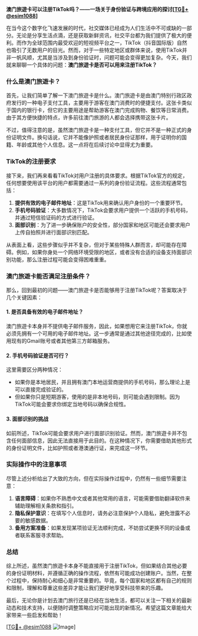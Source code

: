 **澳门旅遊卡可以注册TikTok吗？——一场关于身份验证与跨境应用的探讨[[TG💪+ @esim1088](https://t.me/s/esim1088)]**

在当今这个数字化飞速发展的时代，社交媒体已经成为人们生活中不可或缺的一部分。无论是分享生活点滴，还是获取新鲜资讯，社交平台都为我们提供了极大的便利。而作为全球范围内最受欢迎的短视频平台之一，TikTok（抖音国际版）自然也吸引了无数用户的目光。然而，对于一些特定地区或群体来说，使用TikTok并非一帆风顺，尤其是当涉及到身份验证时，问题可能会变得更加复杂。今天，我们就来聊聊一个具体的问题：**澳门旅遊卡是否可以用来注册TikTok？**

### 什么是澳门旅遊卡？

首先，让我们简单了解一下澳门旅遊卡是什么。澳门旅遊卡是由澳门特别行政区政府发行的一种电子支付工具，主要用于游客在澳门消费时的便捷支付。这张卡类似于国内的银行卡，但它的主要用途是帮助游客在澳门完成购物、餐饮等日常消费。由于其方便快捷的特点，许多前往澳门旅游的人都会选择携带这张卡片。

不过，值得注意的是，虽然澳门旅遊卡是一种支付工具，但它并不是一种正式的身份证明文件。换句话说，它并不能像护照或者居民身份证那样，用于证明你的国籍、年龄或其他个人信息。这一点将在后续讨论中显得尤为重要。

### TikTok的注册要求

接下来，我们再来看看TikTok对用户注册的具体要求。根据TikTok官方的规定，任何想要使用该平台的用户都需要通过一系列的身份验证流程。这些流程通常包括：

1. **提供有效的电子邮件地址**：这是TikTok用来确认用户身份的一个重要环节。
2. **手机号码验证**：大多数情况下，TikTok会要求用户提供一个活跃的手机号码，并通过短信验证码的方式进行验证。
3. **面部识别**：为了进一步确保账户的安全性，部分国家和地区可能还会要求用户上传自拍照并进行面部识别匹配。

从表面上看，这些步骤似乎并不复杂，但对于某些特殊人群而言，却可能存在障碍。例如，如果你身处一个网络环境受限的地区，或者没有合适的设备支持面部识别功能，那么注册过程可能会变得困难重重。

### 澳门旅遊卡能否满足注册条件？

那么，回到最初的问题——澳门旅遊卡是否能够用于注册TikTok呢？答案取决于几个关键因素：

#### 1. 是否具备有效的电子邮件地址？
澳门旅遊卡本身并不提供电子邮件服务，因此，如果想用它来注册TikTok，你就必须先拥有一个可用的电子邮件地址。这一步通常是通过其他途径完成的，比如使用现有的Gmail账号或者其他第三方邮箱服务。

#### 2. 手机号码验证是否可行？
这里需要区分两种情况：
   - 如果你是本地居民，并且拥有澳门本地运营商提供的手机号码，那么理论上是可以直接完成验证的。
   - 但如果你只是短期游客，使用的是非本地号码，则可能会遇到限制。因为TikTok可能会要求你绑定当地号码以确保合规性。

#### 3. 面部识别的挑战
如前所述，TikTok可能会要求用户进行面部识别验证。然而，澳门旅遊卡并不包含任何面部信息，因此无法直接用于此目的。在这种情况下，你需要借助其他形式的身份证明文件，比如护照或者港澳通行证，来完成这一环节。

### 实际操作中的注意事项

尽管上述分析给出了大致的方向，但在实际操作过程中，仍然有一些细节需要注意：

1. **语言障碍**：如果你不熟悉中文或者其他常用的语言，可能需要借助翻译软件来辅助理解相关条款和指引。
2. **隐私保护意识**：在填写个人信息时，请务必注意保护个人隐私，避免泄露不必要的敏感数据。
3. **备用方案准备**：如果发现某项验证无法顺利完成，不妨尝试更换不同的设备或者联系客服寻求帮助。

### 总结

综上所述，虽然澳门旅遊卡本身不能直接用于注册TikTok，但如果结合其他必要的身份证明材料，并遵循正确的操作流程，依然有可能成功创建账户。当然，在整个过程中，保持耐心和细心是非常重要的。毕竟，每个国家和地区都有自己的规则和限制，理解和尊重这些差异才能让我们更好地享受科技带来的乐趣。

最后，无论你是计划去澳门旅行还是已经在当地生活，都可以关注一下相关的最新动态和技术支持，以便随时调整策略应对可能出现的新情况。希望这篇文章能给大家带来一些启发和帮助！

[[TG💪+ @esim1088](https://t.me/s/esim1088) ![Image](https://i.postimg.cc/4NQfJmqS/Snipaste-2025-05-13-00-14-12.png)]